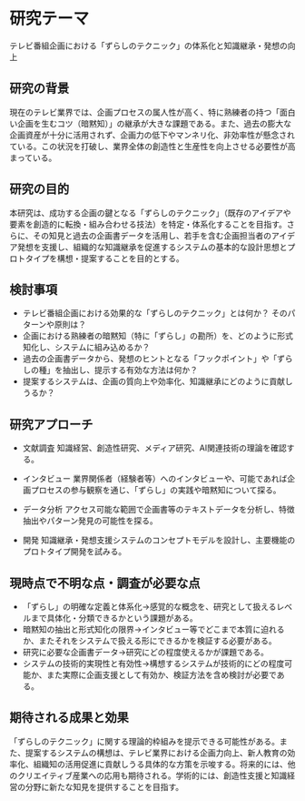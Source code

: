 # 研究テーマ

テレビ番組企画における「ずらしのテクニック」の体系化と知識継承・発想の向上

## 研究の背景

現在のテレビ業界では、企画プロセスの属人性が高く、特に熟練者の持つ「面白い企画を生むコツ（暗黙知）」の継承が大きな課題である。また、過去の膨大な企画資産が十分に活用されず、企画力の低下やマンネリ化、非効率性が懸念されている。この状況を打破し、業界全体の創造性と生産性を向上させる必要性が高まっている。

## 研究の目的

本研究は、成功する企画の鍵となる「ずらしのテクニック」（既存のアイデアや要素を創造的に転換・組み合わせる技法）を特定・体系化することを目指す。さらに、その知見と過去の企画書データを活用し、若手を含む企画担当者のアイデア発想を支援し、組織的な知識継承を促進するシステムの基本的な設計思想とプロトタイプを構想・提案することを目的とする。

## 検討事項

* テレビ番組企画における効果的な「ずらしのテクニック」とは何か？ そのパターンや原則は？
* 企画における熟練者の暗黙知（特に「ずらし」の勘所）を、どのように形式知化し、システムに組み込めるか？
* 過去の企画書データから、発想のヒントとなる「フックポイント」や「ずらしの種」を抽出し、提示する有効な方法は何か？
* 提案するシステムは、企画の質向上や効率化、知識継承にどのように貢献しうるか？

## 研究アプローチ

* 文献調査
知識経営、創造性研究、メディア研究、AI関連技術の理論を確認する。

* インタビュー
業界関係者（経験者等）へのインタビューや、可能であれば企画プロセスの参与観察を通じ、「ずらし」の実践や暗黙知について探る。

* データ分析
アクセス可能な範囲で企画書等のテキストデータを分析し、特徴抽出やパターン発見の可能性を探る。

* 開発
知識継承・発想支援システムのコンセプトモデルを設計し、主要機能のプロトタイプ開発を試みる。

## 現時点で不明な点・調査が必要な点

* 「ずらし」の明確な定義と体系化→感覚的な概念を、研究として扱えるレベルまで具体化・分類できるかという課題がある。
* 暗黙知の抽出と形式知化の限界→インタビュー等でどこまで本質に迫れるか、またそれをシステムで扱える形にできるかを検証する必要がある。
* 研究に必要な企画書データ→研究にどの程度使えるかが課題である。
* システムの技術的実現性と有効性→構想するシステムが技術的にどの程度可能か、また実際に企画支援として有効か、検証方法を含め検討が必要である。

## 期待される成果と効果 
「ずらしのテクニック」に関する理論的枠組みを提示できる可能性がある。また、提案するシステムの構想は、テレビ業界における企画力向上、新人教育の効率化、組織知の活用促進に貢献しうる具体的な方策を示唆する。将来的には、他のクリエイティブ産業への応用も期待される。学術的には、創造性支援と知識経営の分野に新たな知見を提供することを目指す。
